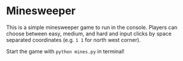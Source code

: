 # Minesweeper
This is a simple minesweeper game to run in the console. Players
can choose between easy, medium, and hard and input clicks
by space separated coordinates (e.g. `1 1` for north west corner).

Start the game with `python mines.py` in terminal!